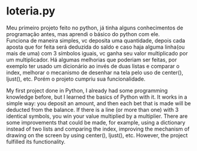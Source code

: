 # loteria.py
Meu primeiro projeto feito no python, já tinha alguns conhecimentos de programação antes, mas aprendi o básico do python com ele.\
Funciona de maneira simples, vc deposita uma quantidade, depois cada aposta que for feita será deduzida do saldo e caso haja alguma linha(ou mais de uma) com 3 símbolos iguais,
vc ganha seu valor multiplicado por um multiplicador.
Há algumas melhorias que poderiam ser feitas, por exemplo ter usado um dicionário ao invés de duas listas e comparar o index, melhorar o mecanismo de desenhar na tela pelo uso de center(), ljust(),
etc. Porém o projeto cumpriu sua funcionalidade.

My first project done in Python, I already had some programming knowledge before, but I learned the basics of Python with it.
It works in a simple way: you deposit an amount, and then each bet that is made will be deducted from the balance. If there is a line (or more than one) with 3 identical symbols, you win your value multiplied by a multiplier. There are some improvements that could be made, for example, using a dictionary instead of two lists and comparing the index, improving the mechanism of drawing on the screen by using center(), ljust(), etc. However, the project fulfilled its functionality.
